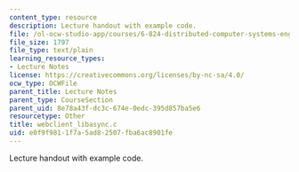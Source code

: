 ```yaml
---
content_type: resource
description: Lecture handout with example code.
file: /ol-ocw-studio-app/courses/6-824-distributed-computer-systems-engineering-spring-2006/e0f9f9811f7a5ad82507fba6ac8901fe_webclient_libasync.c
file_size: 1797
file_type: text/plain
learning_resource_types:
- Lecture Notes
license: https://creativecommons.org/licenses/by-nc-sa/4.0/
ocw_type: OCWFile
parent_title: Lecture Notes
parent_type: CourseSection
parent_uid: 8e78a43f-dc3c-674e-0edc-395d857ba5e6
resourcetype: Other
title: webclient_libasync.c
uid: e0f9f981-1f7a-5ad8-2507-fba6ac8901fe
---
```

Lecture handout with example code.